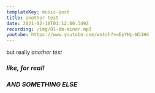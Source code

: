 ```yaml
---
templateKey: music-post
title: another test
date: 2021-02-10T01:12:00.349Z
recording: /img/01-bb-minor.mp3
youtube: https://www.youtube.com/watch?v=EpYHp-W51H4
---
```

but really *another test*

### *like, for real!*

### *AND SOMETHING ELSE*